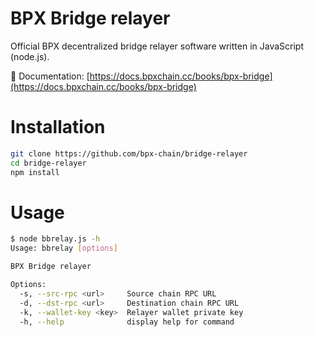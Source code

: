 # BPX Bridge relayer

Official BPX decentralized bridge relayer software written in JavaScript (node.js).

📕 Documentation:
[https://docs.bpxchain.cc/books/bpx-bridge](https://docs.bpxchain.cc/books/bpx-bridge)

# Installation

```bash
git clone https://github.com/bpx-chain/bridge-relayer
cd bridge-relayer
npm install
```

# Usage

```bash
$ node bbrelay.js -h
Usage: bbrelay [options]

BPX Bridge relayer

Options:
  -s, --src-rpc <url>     Source chain RPC URL
  -d, --dst-rpc <url>     Destination chain RPC URL
  -k, --wallet-key <key>  Relayer wallet private key
  -h, --help              display help for command
```
